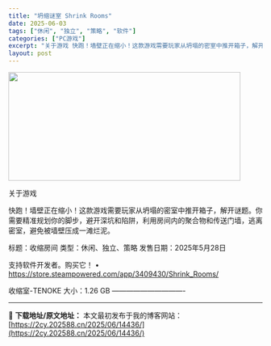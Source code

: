 ```yaml
---
title: "坍缩谜室 Shrink Rooms"
date: 2025-06-03
tags: ["休闲", "独立", "策略", "软件"]
categories: ["PC游戏"]
excerpt: "关于游戏 快跑！墙壁正在缩小！这款游戏需要玩家从坍塌的密室中推开箱子，解开谜题。你需要精准规划你的脚步，避开深坑和陷阱，利用房间内的聚合物和传送门墙，逃离密室，避免被墙壁压成一滩烂泥。 标题：收缩房间 类型：休闲、独立、策略 发售日期：2025年5月28日 支持软件开发者。购买它！ • https:&hellip;"
layout: post
---
```


<img class="aligncenter size-full wp-image-14437" src="https://2cy.202588.cn/wp-content/uploads/2025/06/2025060304161478.jpg" alt="" width="460" height="215" />

关于游戏

快跑！墙壁正在缩小！这款游戏需要玩家从坍塌的密室中推开箱子，解开谜题。你需要精准规划你的脚步，避开深坑和陷阱，利用房间内的聚合物和传送门墙，逃离密室，避免被墙壁压成一滩烂泥。

标题：收缩房间
类型：休闲、独立、策略
发售日期：2025年5月28日

支持软件开发者。购买它！
• https://store.steampowered.com/app/3409430/Shrink_Rooms/

收缩室-TENOKE
大小：1.26 GB
——————————-

---
📖 **下载地址/原文地址：** 本文最初发布于我的博客网站：[https://2cy.202588.cn/2025/06/14436/](https://2cy.202588.cn/2025/06/14436/)
